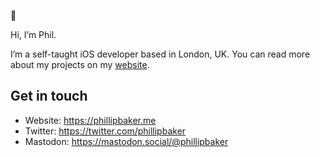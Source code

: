 👋

Hi, I’m Phil.

I’m a self-taught iOS developer based in London, UK. You can read more about my projects on my [website](http://phillipbaker.me/).

## Get in touch
- Website: https://phillipbaker.me
- Twitter: https://twitter.com/phillipbaker
- Mastodon: https://mastodon.social/@phillipbaker
